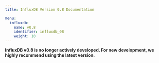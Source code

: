 ```yaml
---
title: InfluxDB Version 0.8 Documentation

menu:
  influxdb:
    name: v0.8
    identifier: influxdb_08
    weight: 10
---
```


__InfluxDB v0.8 is no longer actively developed. For new development, we highly recommend using the latest version.__
